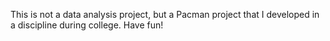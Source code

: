 This is not a data analysis project, but a Pacman project that I developed in a discipline during college. Have fun!
